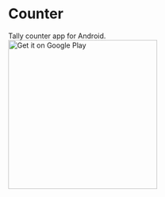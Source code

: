 # Counter
Tally counter app for Android.
<br/>
<a href='https://play.google.com/store/apps/details?id=com.willbiddy.counter'><img alt='Get it on Google Play' src='https://play.google.com/intl/en_us/badges/images/generic/en-play-badge.png' width='300'/></a>
